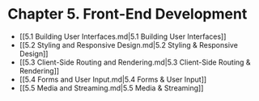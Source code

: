 # Chapter 5. Front-End Development

- [[5.1 Building User Interfaces.md|5.1 Building User Interfaces]]
- [[5.2 Styling and Responsive Design.md|5.2 Styling & Responsive Design]]
- [[5.3 Client-Side Routing and Rendering.md|5.3 Client-Side Routing & Rendering]]
- [[5.4 Forms and User Input.md|5.4 Forms & User Input]]
- [[5.5 Media and Streaming.md|5.5 Media & Streaming]] 